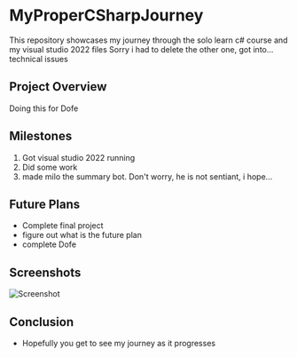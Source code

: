 # MyProperCSharpJourney

This repository showcases my journey through the solo learn c# course and my visual studio 2022 files
Sorry i had to delete the other one, got into... technical issues

## Project Overview

Doing this for Dofe 

## Milestones

1. Got visual studio 2022 running
2. Did some work
3. made milo the summary bot. Don't worry, he is not sentiant, i hope...
## Future Plans

- Complete final project
- figure out what is the future plan
- complete Dofe

## Screenshots
![Screenshot](Images/Screenshot_2025-09-01_175057.png)





## Conclusion

- Hopefully you get to see my journey as it progresses 
